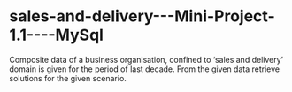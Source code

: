 # sales-and-delivery---Mini-Project-1.1----MySql
Composite data of a business organisation, confined to ‘sales and delivery’ domain is given for the period of last decade. From the given data retrieve solutions for the given scenario.
